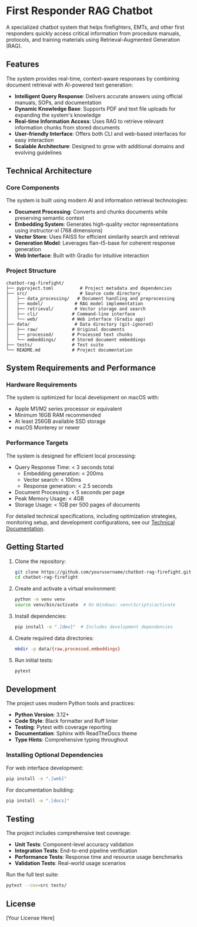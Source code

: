 # First Responder RAG Chatbot

A specialized chatbot system that helps firefighters, EMTs, and other first responders quickly access critical information from procedure manuals, protocols, and training materials using Retrieval-Augmented Generation (RAG).

## Features

The system provides real-time, context-aware responses by combining document retrieval with AI-powered text generation:

- **Intelligent Query Response**: Delivers accurate answers using official manuals, SOPs, and documentation
- **Dynamic Knowledge Base**: Supports PDF and text file uploads for expanding the system's knowledge
- **Real-time Information Access**: Uses RAG to retrieve relevant information chunks from stored documents
- **User-friendly Interface**: Offers both CLI and web-based interfaces for easy interaction
- **Scalable Architecture**: Designed to grow with additional domains and evolving guidelines

## Technical Architecture

### Core Components

The system is built using modern AI and information retrieval technologies:

- **Document Processing**: Converts and chunks documents while preserving semantic context
- **Embedding System**: Generates high-quality vector representations using instructor-xl (768 dimensions)
- **Vector Store**: Uses FAISS for efficient similarity search and retrieval
- **Generation Model**: Leverages flan-t5-base for coherent response generation
- **Web Interface**: Built with Gradio for intuitive interaction

### Project Structure

```
chatbot-rag-firefight/
├── pyproject.toml          # Project metadata and dependencies
├── src/                    # Source code directory
│   ├── data_processing/   # Document handling and preprocessing
│   ├── model/            # RAG model implementation
│   ├── retrieval/        # Vector storage and search
│   ├── cli/             # Command-line interface
│   └── web/             # Web interface (Gradio app)
├── data/                 # Data directory (git-ignored)
│   ├── raw/             # Original documents
│   ├── processed/       # Processed text chunks
│   └── embeddings/      # Stored document embeddings
├── tests/               # Test suite
└── README.md            # Project documentation
```

## System Requirements and Performance

### Hardware Requirements
The system is optimized for local development on macOS with:
- Apple M1/M2 series processor or equivalent
- Minimum 16GB RAM recommended
- At least 256GB available SSD storage
- macOS Monterey or newer

### Performance Targets
The system is designed for efficient local processing:

- Query Response Time: < 3 seconds total
  - Embedding generation: < 200ms
  - Vector search: < 100ms
  - Response generation: < 2.5 seconds
- Document Processing: < 5 seconds per page
- Peak Memory Usage: < 4GB
- Storage Usage: < 1GB per 500 pages of documents

For detailed technical specifications, including optimization strategies, monitoring setup, and development configurations, see our [Technical Documentation](docs/TECHNICAL.md).

## Getting Started

1. Clone the repository:
   ```bash
   git clone https://github.com/yourusername/chatbot-rag-firefight.git
   cd chatbot-rag-firefight
   ```

2. Create and activate a virtual environment:
   ```bash
   python -m venv venv
   source venv/bin/activate  # On Windows: venv\Scripts\activate
   ```

3. Install dependencies:
   ```bash
   pip install -e ".[dev]"  # Includes development dependencies
   ```

4. Create required data directories:
   ```bash
   mkdir -p data/{raw,processed,embeddings}
   ```

5. Run initial tests:
   ```bash
   pytest
   ```

## Development

The project uses modern Python tools and practices:

- **Python Version**: 3.12+
- **Code Style**: Black formatter and Ruff linter
- **Testing**: Pytest with coverage reporting
- **Documentation**: Sphinx with ReadTheDocs theme
- **Type Hints**: Comprehensive typing throughout

### Installing Optional Dependencies

For web interface development:
```bash
pip install -e ".[web]"
```

For documentation building:
```bash
pip install -e ".[docs]"
```

## Testing

The project includes comprehensive test coverage:

- **Unit Tests**: Component-level accuracy validation
- **Integration Tests**: End-to-end pipeline verification
- **Performance Tests**: Response time and resource usage benchmarks
- **Validation Tests**: Real-world usage scenarios

Run the full test suite:
```bash
pytest --cov=src tests/
```

## License

[Your License Here]

